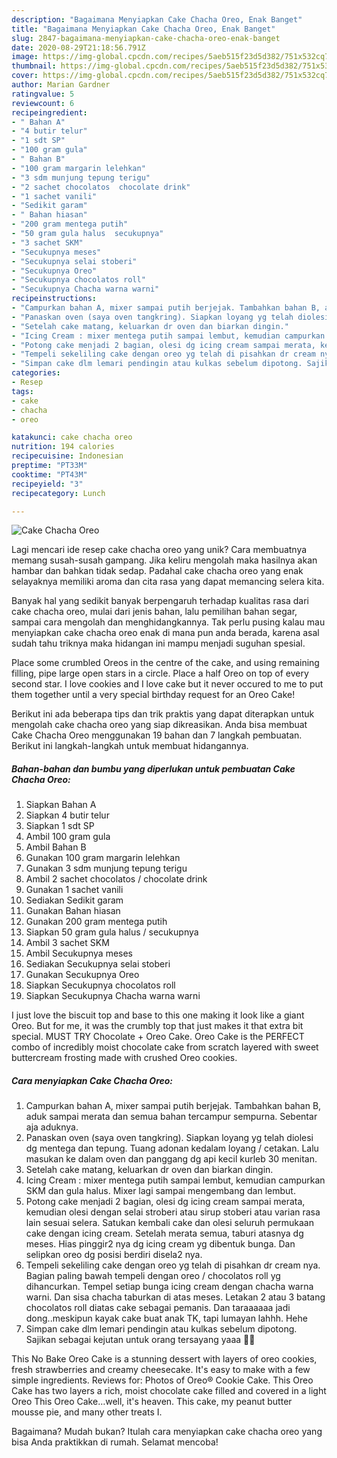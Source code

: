 ```yaml
---
description: "Bagaimana Menyiapkan Cake Chacha Oreo, Enak Banget"
title: "Bagaimana Menyiapkan Cake Chacha Oreo, Enak Banget"
slug: 2847-bagaimana-menyiapkan-cake-chacha-oreo-enak-banget
date: 2020-08-29T21:18:56.791Z
image: https://img-global.cpcdn.com/recipes/5aeb515f23d5d382/751x532cq70/cake-chacha-oreo-foto-resep-utama.jpg
thumbnail: https://img-global.cpcdn.com/recipes/5aeb515f23d5d382/751x532cq70/cake-chacha-oreo-foto-resep-utama.jpg
cover: https://img-global.cpcdn.com/recipes/5aeb515f23d5d382/751x532cq70/cake-chacha-oreo-foto-resep-utama.jpg
author: Marian Gardner
ratingvalue: 5
reviewcount: 6
recipeingredient:
- " Bahan A"
- "4 butir telur"
- "1 sdt SP"
- "100 gram gula"
- " Bahan B"
- "100 gram margarin lelehkan"
- "3 sdm munjung tepung terigu"
- "2 sachet chocolatos  chocolate drink"
- "1 sachet vanili"
- "Sedikit garam"
- " Bahan hiasan"
- "200 gram mentega putih"
- "50 gram gula halus  secukupnya"
- "3 sachet SKM"
- "Secukupnya meses"
- "Secukupnya selai stoberi"
- "Secukupnya Oreo"
- "Secukupnya chocolatos roll"
- "Secukupnya Chacha warna warni"
recipeinstructions:
- "Campurkan bahan A, mixer sampai putih berjejak. Tambahkan bahan B, aduk sampai merata dan semua bahan tercampur sempurna. Sebentar aja aduknya."
- "Panaskan oven (saya oven tangkring). Siapkan loyang yg telah diolesi dg mentega dan tepung. Tuang adonan kedalam loyang / cetakan. Lalu masukan ke dalam oven dan panggang dg api kecil kurleb 30 menitan."
- "Setelah cake matang, keluarkan dr oven dan biarkan dingin."
- "Icing Cream : mixer mentega putih sampai lembut, kemudian campurkan SKM dan gula halus. Mixer lagi sampai mengembang dan lembut."
- "Potong cake menjadi 2 bagian, olesi dg icing cream sampai merata, kemudian olesi dengan selai stroberi atau sirup stoberi atau varian rasa lain sesuai selera. Satukan kembali cake dan olesi seluruh permukaan cake dengan icing cream. Setelah merata semua, taburi atasnya dg meses. Hias pinggir2 nya dg icing cream yg dibentuk bunga. Dan selipkan oreo dg posisi berdiri disela2 nya."
- "Tempeli sekeliling cake dengan oreo yg telah di pisahkan dr cream nya. Bagian paling bawah tempeli dengan oreo / chocolatos roll yg dihancurkan. Tempel setiap bunga icing cream dengan chacha warna warni. Dan sisa chacha taburkan di atas meses. Letakan 2 atau 3 batang chocolatos roll diatas cake sebagai pemanis. Dan taraaaaaa jadi dong..meskipun kayak cake buat anak TK, tapi lumayan lahhh. Hehe"
- "Simpan cake dlm lemari pendingin atau kulkas sebelum dipotong. Sajikan sebagai kejutan untuk orang tersayang yaaa 🤩🤩"
categories:
- Resep
tags:
- cake
- chacha
- oreo

katakunci: cake chacha oreo 
nutrition: 194 calories
recipecuisine: Indonesian
preptime: "PT33M"
cooktime: "PT43M"
recipeyield: "3"
recipecategory: Lunch

---
```



![Cake Chacha Oreo](https://img-global.cpcdn.com/recipes/5aeb515f23d5d382/751x532cq70/cake-chacha-oreo-foto-resep-utama.jpg)

Lagi mencari ide resep cake chacha oreo yang unik? Cara membuatnya memang susah-susah gampang. Jika keliru mengolah maka hasilnya akan hambar dan bahkan tidak sedap. Padahal cake chacha oreo yang enak selayaknya memiliki aroma dan cita rasa yang dapat memancing selera kita.

Banyak hal yang sedikit banyak berpengaruh terhadap kualitas rasa dari cake chacha oreo, mulai dari jenis bahan, lalu pemilihan bahan segar, sampai cara mengolah dan menghidangkannya. Tak perlu pusing kalau mau menyiapkan cake chacha oreo enak di mana pun anda berada, karena asal sudah tahu triknya maka hidangan ini mampu menjadi suguhan spesial.

Place some crumbled Oreos in the centre of the cake, and using remaining filling, pipe large open stars in a circle. Place a half Oreo on top of every second star. I love cookies and I love cake but it never occured to me to put them together until a very special birthday request for an Oreo Cake!


Berikut ini ada beberapa tips dan trik praktis yang dapat diterapkan untuk mengolah cake chacha oreo yang siap dikreasikan. Anda bisa membuat Cake Chacha Oreo menggunakan 19 bahan dan 7 langkah pembuatan. Berikut ini langkah-langkah untuk membuat hidangannya.

<!--inarticleads1-->

##### Bahan-bahan dan bumbu yang diperlukan untuk pembuatan Cake Chacha Oreo:

1. Siapkan  Bahan A
1. Siapkan 4 butir telur
1. Siapkan 1 sdt SP
1. Ambil 100 gram gula
1. Ambil  Bahan B
1. Gunakan 100 gram margarin lelehkan
1. Gunakan 3 sdm munjung tepung terigu
1. Ambil 2 sachet chocolatos / chocolate drink
1. Gunakan 1 sachet vanili
1. Sediakan Sedikit garam
1. Gunakan  Bahan hiasan
1. Gunakan 200 gram mentega putih
1. Siapkan 50 gram gula halus / secukupnya
1. Ambil 3 sachet SKM
1. Ambil Secukupnya meses
1. Sediakan Secukupnya selai stoberi
1. Gunakan Secukupnya Oreo
1. Siapkan Secukupnya chocolatos roll
1. Siapkan Secukupnya Chacha warna warni


I just love the biscuit top and base to this one making it look like a giant Oreo. But for me, it was the crumbly top that just makes it that extra bit special. MUST TRY Chocolate + Oreo Cake. Oreo Cake is the PERFECT combo of incredibly moist chocolate cake from scratch layered with sweet buttercream frosting made with crushed Oreo cookies. 

<!--inarticleads2-->

##### Cara menyiapkan Cake Chacha Oreo:

1. Campurkan bahan A, mixer sampai putih berjejak. Tambahkan bahan B, aduk sampai merata dan semua bahan tercampur sempurna. Sebentar aja aduknya.
1. Panaskan oven (saya oven tangkring). Siapkan loyang yg telah diolesi dg mentega dan tepung. Tuang adonan kedalam loyang / cetakan. Lalu masukan ke dalam oven dan panggang dg api kecil kurleb 30 menitan.
1. Setelah cake matang, keluarkan dr oven dan biarkan dingin.
1. Icing Cream : mixer mentega putih sampai lembut, kemudian campurkan SKM dan gula halus. Mixer lagi sampai mengembang dan lembut.
1. Potong cake menjadi 2 bagian, olesi dg icing cream sampai merata, kemudian olesi dengan selai stroberi atau sirup stoberi atau varian rasa lain sesuai selera. Satukan kembali cake dan olesi seluruh permukaan cake dengan icing cream. Setelah merata semua, taburi atasnya dg meses. Hias pinggir2 nya dg icing cream yg dibentuk bunga. Dan selipkan oreo dg posisi berdiri disela2 nya.
1. Tempeli sekeliling cake dengan oreo yg telah di pisahkan dr cream nya. Bagian paling bawah tempeli dengan oreo / chocolatos roll yg dihancurkan. Tempel setiap bunga icing cream dengan chacha warna warni. Dan sisa chacha taburkan di atas meses. Letakan 2 atau 3 batang chocolatos roll diatas cake sebagai pemanis. Dan taraaaaaa jadi dong..meskipun kayak cake buat anak TK, tapi lumayan lahhh. Hehe
1. Simpan cake dlm lemari pendingin atau kulkas sebelum dipotong. Sajikan sebagai kejutan untuk orang tersayang yaaa 🤩🤩


This No Bake Oreo Cake is a stunning dessert with layers of oreo cookies, fresh strawberries and creamy cheesecake. It&#39;s easy to make with a few simple ingredients. Reviews for: Photos of Oreo® Cookie Cake. This Oreo Cake has two layers a rich, moist chocolate cake filled and covered in a light Oreo This Oreo Cake…well, it&#39;s heaven. This cake, my peanut butter mousse pie, and many other treats I. 

Bagaimana? Mudah bukan? Itulah cara menyiapkan cake chacha oreo yang bisa Anda praktikkan di rumah. Selamat mencoba!
